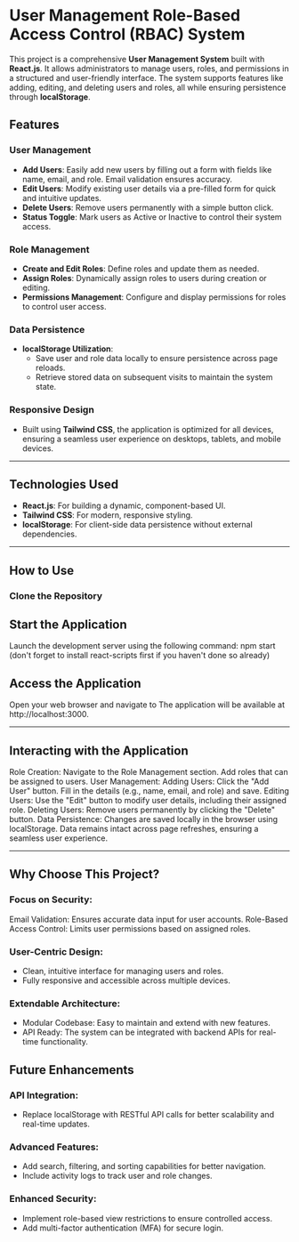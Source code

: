 # User Management Role-Based Access Control (RBAC) System

This project is a comprehensive **User Management System** built with **React.js**. It allows administrators to manage users, roles, and permissions in a structured and user-friendly interface. The system supports features like adding, editing, and deleting users and roles, all while ensuring persistence through **localStorage**.

## Features

### User Management
- **Add Users**: Easily add new users by filling out a form with fields like name, email, and role. Email validation ensures accuracy.
- **Edit Users**: Modify existing user details via a pre-filled form for quick and intuitive updates.
- **Delete Users**: Remove users permanently with a simple button click.
- **Status Toggle**: Mark users as Active or Inactive to control their system access.

### Role Management
- **Create and Edit Roles**: Define roles and update them as needed.
- **Assign Roles**: Dynamically assign roles to users during creation or editing.
- **Permissions Management**: Configure and display permissions for roles to control user access.

### Data Persistence
- **localStorage Utilization**: 
  - Save user and role data locally to ensure persistence across page reloads.
  - Retrieve stored data on subsequent visits to maintain the system state.

### Responsive Design
- Built using **Tailwind CSS**, the application is optimized for all devices, ensuring a seamless user experience on desktops, tablets, and mobile devices.

---

## Technologies Used

- **React.js**: For building a dynamic, component-based UI.
- **Tailwind CSS**: For modern, responsive styling.
- **localStorage**: For client-side data persistence without external dependencies.

---

## How to Use

### Clone the Repository
 



## Start the Application
Launch the development server using the following command:
npm start (don't forget to install react-scripts first if you haven't done so already)
## Access the Application
Open your web browser and navigate to
The application will be available at http://localhost:3000.

---

## Interacting with the Application
Role Creation:
Navigate to the Role Management section.
Add roles that can be assigned to users.
User Management:
Adding Users:
Click the "Add User" button.
Fill in the details (e.g., name, email, and role) and save.
Editing Users:
Use the "Edit" button to modify user details, including their assigned role.
Deleting Users:
Remove users permanently by clicking the "Delete" button.
Data Persistence:
Changes are saved locally in the browser using localStorage.
Data remains intact across page refreshes, ensuring a seamless user experience.

---

## Why Choose This Project?
### Focus on Security:
Email Validation: Ensures accurate data input for user accounts.
Role-Based Access Control: Limits user permissions based on assigned roles.
### User-Centric Design:
- Clean, intuitive interface for managing users and roles.
- Fully responsive and accessible across multiple devices.
### Extendable Architecture:
- Modular Codebase: Easy to maintain and extend with new features.
- API Ready: The system can be integrated with backend APIs for real-time functionality.


## Future Enhancements
### API Integration:
- Replace localStorage with RESTful API calls for better scalability and real-time updates.
### Advanced Features:
- Add search, filtering, and sorting capabilities for better navigation.
- Include activity logs to track user and role changes.
### Enhanced Security:
- Implement role-based view restrictions to ensure controlled access.
- Add multi-factor authentication (MFA) for secure login.
